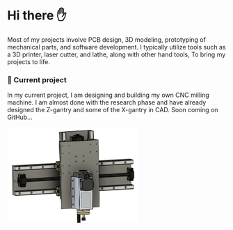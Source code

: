 
# Hi there :raised_hand:
Most of my projects involve PCB design, 3D modeling, prototyping of mechanical parts, and software development. I typically utilize tools such as a 3D printer, laser cutter, and lathe, along with other hand tools, To bring my projects to life.

### :hammer: Current project
In my current project, I am designing and building my own CNC milling machine. I am almost done with the research phase and have already designed the Z-gantry and some of the X-gantry in CAD. Soon coming on GitHub...


<p align="left">
  <img width="300" src="https://github.com/torbrodtkorb/torbrodtkorb/blob/master/graphics/cnc.png">
</p>
